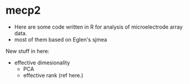 # mecp2 

- Here are some code written in R for analysis of microelectrode array data.
- most of them based on Eglen's sjmea 

New stuff in here: 

- effective dimesionality 
  - PCA 
  - effective rank (ref here.) 
  
